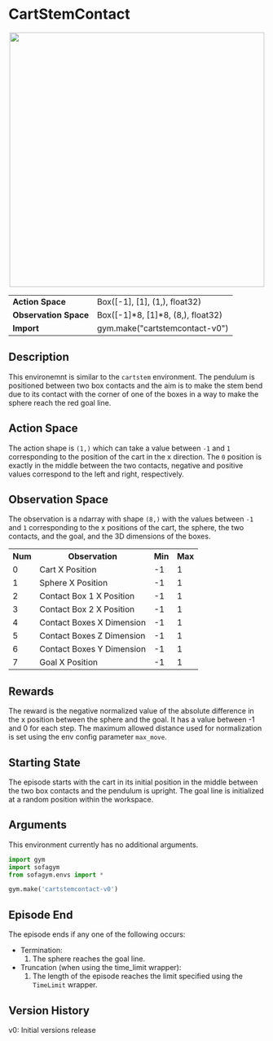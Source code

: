 # CartStemContact


<center>
    <img src="../../../images/cartstemcontact-v0.png" width="500"/>


  <table>
    <tr>
      <td><b>Action Space</b></td>
      <td>Box([-1], [1], (1,), float32)</td>
    </tr>
    <tr>
      <td><b>Observation Space</b></td>
      <td>Box([-1]*8, [1]*8, (8,), float32)</td>
    </tr>
    <tr>
      <td><b>Import</b></td>
      <td>gym.make("cartstemcontact-v0")</td>
    </tr>
  </table>
</center>


## Description
This environemnt is similar to the `cartstem` environment. The pendulum is positioned between two box contacts and the aim is to make the stem bend due to its contact with the corner of one of the boxes in a way to make the sphere reach the red goal line.


## Action Space
The action shape is `(1,)` which can take a value between `-1` and `1` corresponding to the position of the cart in the x direction. The `0` position is exactly in the middle between the two contacts, negative and positive values correspond to the left and right, respectively.


## Observation Space
The observation is a ndarray with shape `(8,)` with the values between `-1` and `1` corresponding to the x positions of the cart, the sphere, the two contacts, and the goal, and the 3D dimensions of the boxes.

<center>
  <table>
    <tr>
      <th>Num</th>
      <th>Observation</th>
      <th>Min</th>
      <th>Max</th>
    </tr>
    <tr>
      <td>0</td>
      <td>Cart X Position</td>
      <td>-1</td>
      <td>1</td>
    </tr>
    <tr>
      <td>1</td>
      <td>Sphere X Position</td>
      <td>-1</td>
      <td>1</td>
    </tr>
    <tr>
      <td>2</td>
      <td>Contact Box 1 X Position</td>
      <td>-1</td>
      <td>1</td>
    </tr>
    <tr>
      <td>3</td>
      <td>Contact Box 2 X Position</td>
      <td>-1</td>
      <td>1</td>
    </tr>
    <tr>
      <td>4</td>
      <td>Contact Boxes X Dimension</td>
      <td>-1</td>
      <td>1</td>
    </tr>
    <tr>
      <td>5</td>
      <td>Contact Boxes Z Dimension</td>
      <td>-1</td>
      <td>1</td>
    </tr>
    <tr>
      <td>6</td>
      <td>Contact Boxes Y Dimension</td>
      <td>-1</td>
      <td>1</td>
    </tr>
    <tr>
      <td>7</td>
      <td>Goal X Position</td>
      <td>-1</td>
      <td>1</td>
    </tr>
  </table>
</center>


## Rewards
The reward is the negative normalized value of the absolute difference in the x position between the sphere and the goal. It has a value between -1 and 0 for each step. The maximum allowed distance used for normalization is set using the env config parameter `max_move`.


## Starting State
The episode starts with the cart in its initial position in the middle between the two box contacts and the pendulum is upright. The goal line is initialized at a random position within the workspace.


## Arguments
This environment currently has no additional arguments.

```python
import gym
import sofagym
from sofagym.envs import *

gym.make('cartstemcontact-v0')
```


## Episode End
The episode ends if any one of the following occurs:
- Termination: 
  1. The sphere reaches the goal line.
- Truncation (when using the time_limit wrapper): 
  1. The length of the episode reaches the limit specified using the `TimeLimit` wrapper.


## Version History
v0: Initial versions release